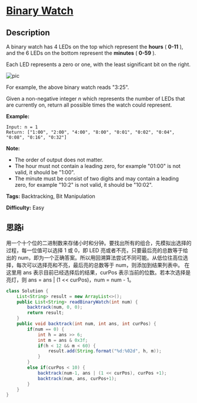 # [Binary Watch][title]

## Description

A binary watch has 4 LEDs on the top which represent the **hours** ( **0-11** ), and the 6 LEDs on the bottom represent the **minutes** ( **0-59** ).

Each LED represents a zero or one, with the least significant bit on the right.

![pic](https://upload.wikimedia.org/wikipedia/commons/8/8b/Binary_clock_samui_moon.jpg)

For example, the above binary watch reads "3:25".

Given a non-negative integer _n_ which represents the number of LEDs that are currently on, return all possible times the watch could represent.

**Example:**

```
Input: n = 1
Return: ["1:00", "2:00", "4:00", "8:00", "0:01", "0:02", "0:04", "0:08", "0:16", "0:32"]
```

**Note:**  

* The order of output does not matter.
* The hour must not contain a leading zero, for example "01:00" is not valid, it should be "1:00".
* The minute must be consist of two digits and may contain a leading zero, for example "10:2" is not valid, it should be "10:02".

**Tags:** Backtracking, Bit Manipulation

**Difficulty:** Easy

## 思路i

用一个十个位的二进制数来存储小时和分钟。要找出所有的组合，先模拟出选择的过程，每一位值可以选择 1 或 0，即 LED 亮或者不亮，只要最后亮的总数等于给出的 num，即为一个正确答案。所以用回溯算法尝试不同可能。从低位往高位选择，每次可以选择亮和不亮，最后亮的总数等于 num，则添加到结果列表中。
在这里用 ans 表示目前已经选择后的结果，curPos 表示当前的位数。若本次选择是亮灯，则 ans = ans | (1 << curPos)，num = num - 1。

``` java
class Solution {
    List<String> result = new ArrayList<>();
    public List<String> readBinaryWatch(int num) {
        backtrack(num, 0, 0);
        return result;
    }
    public void backtrack(int num, int ans, int curPos) {
        if(num == 0) {
            int h = ans >> 6;
            int m = ans & 0x3f;
            if(h < 12 && m < 60) {
                result.add(String.format("%d:%02d", h, m));
            }
        }
        else if(curPos < 10) {
            backtrack(num-1, ans | (1 << curPos), curPos +1);
            backtrack(num, ans, curPos+1);
        }
    }
}
```

[title]: https://leetcode.com/problems/binary-watch
